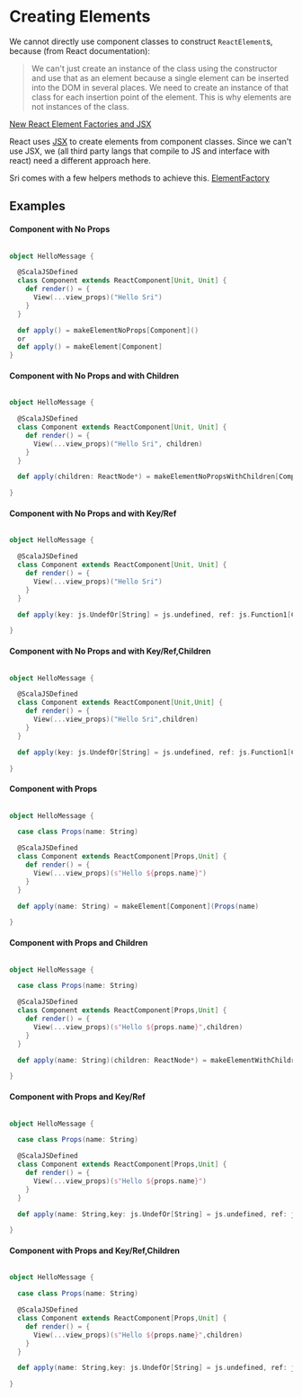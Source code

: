 # Creating Elements 

We cannot directly use component classes to construct `ReactElement`s, because (from React documentation): 

>We can't just create an instance of the class using the constructor and use that as an element because a single element can be inserted into the DOM in several places. We need to create an instance of that class for each insertion point of the element. This is why elements are not instances of the class.

[New React Element Factories and JSX](https://gist.github.com/sebmarkbage/d7bce729f38730399d28)

React uses [JSX](https://facebook.github.io/react/docs/jsx-in-depth.html) to create elements from component classes. Since we can't use JSX,  we (all third party langs that compile to JS and interface with react) need a different approach here.

Sri comes with a few helpers methods to achieve this.  [ElementFactory](https://github.com/chandu0101/sri/blob/master/core/src/main/scala/sri/core/ElementFactory.scala)

## Examples


#### Component with No Props 


```scala

object HelloMessage {

  @ScalaJSDefined
  class Component extends ReactComponent[Unit, Unit] {
    def render() = {
      View(...view_props)("Hello Sri")
    }
  }

  def apply() = makeElementNoProps[Component]()
  or
  def apply() = makeElement[Component]
}

```

#### Component with No Props and with Children


```scala

object HelloMessage {

  @ScalaJSDefined
  class Component extends ReactComponent[Unit, Unit] {
    def render() = {
      View(...view_props)("Hello Sri", children)
    }
  }

  def apply(children: ReactNode*) = makeElementNoPropsWithChildren[Component]()(children: _*)

}

```

#### Component with No Props and with Key/Ref


```scala

object HelloMessage {

  @ScalaJSDefined
  class Component extends ReactComponent[Unit, Unit] {
    def render() = {
      View(...view_props)("Hello Sri")
    }
  }

  def apply(key: js.UndefOr[String] = js.undefined, ref: js.Function1[Component, Unit] = null) = makeElementNoProps[Component](key = key, ref = ref)

}

```

#### Component with No Props and with Key/Ref,Children


```scala

object HelloMessage {

  @ScalaJSDefined
  class Component extends ReactComponent[Unit,Unit] {
    def render() = {
      View(...view_props)("Hello Sri",children)
    }
  }

  def apply(key: js.UndefOr[String] = js.undefined, ref: js.Function1[Component, Unit] = null)(children: ReactNode*) = makeElementNoPropsWithChildren[Component](key = key, ref = ref)(children: _*)

}

```

#### Component with Props 


```scala

object HelloMessage {

  case class Props(name: String)

  @ScalaJSDefined
  class Component extends ReactComponent[Props,Unit] {
    def render() = {
      View(...view_props)(s"Hello ${props.name}")
    }
  }

  def apply(name: String) = makeElement[Component](Props(name)

}


```

#### Component with  Props and Children


```scala

object HelloMessage {

  case class Props(name: String)

  @ScalaJSDefined
  class Component extends ReactComponent[Props,Unit] {
    def render() = {
      View(...view_props)(s"Hello ${props.name}",children)
    }
  }

  def apply(name: String)(children: ReactNode*) = makeElementWithChildren[Component](Props(name))(children: _*)

}

```

#### Component with  Props and  Key/Ref


```scala

object HelloMessage {

  case class Props(name: String)

  @ScalaJSDefined
  class Component extends ReactComponent[Props,Unit] {
    def render() = {
      View(...view_props)(s"Hello ${props.name}")
    }
  }

  def apply(name: String,key: js.UndefOr[String] = js.undefined, ref: js.Function1[Component, Unit] = null) = makeElement[Component](Props(name),key = key, ref = ref)

}

```

#### Component with Props and  Key/Ref,Children


```scala

object HelloMessage {

  case class Props(name: String)

  @ScalaJSDefined
  class Component extends ReactComponent[Props,Unit] {
    def render() = {
      View(...view_props)(s"Hello ${props.name}",children)
    }
  }

  def apply(name: String,key: js.UndefOr[String] = js.undefined, ref: js.Function1[Component, Unit] = null)(children: ReactNode*) = makeElementWithChildren[Component](Props(name),key = key, ref = ref)(children: _*)

}

```


